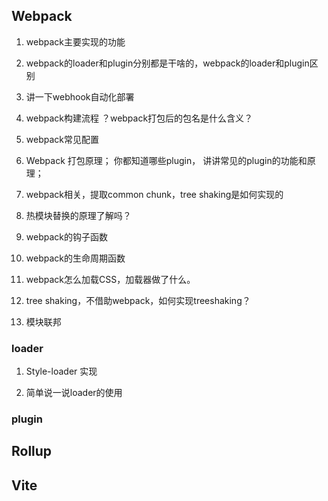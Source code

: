 ## Webpack

1. webpack主要实现的功能

2. webpack的loader和plugin分别都是干啥的，webpack的loader和plugin区别

3. 讲一下webhook自动化部署

4. webpack构建流程 ？webpack打包后的包名是什么含义？

5. webpack常见配置

6. Webpack 打包原理； 你都知道哪些plugin， 讲讲常见的plugin的功能和原理；

7. webpack相关，提取common chunk，tree shaking是如何实现的

8. 热模块替换的原理了解吗？

9. webpack的钩子函数

10. webpack的生命周期函数

11. webpack怎么加载CSS，加载器做了什么。

12. tree shaking，不借助webpack，如何实现treeshaking？

13. 模块联邦


### loader

1. Style-loader 实现

2. 简单说一说loader的使用

### plugin



## Rollup 



## Vite